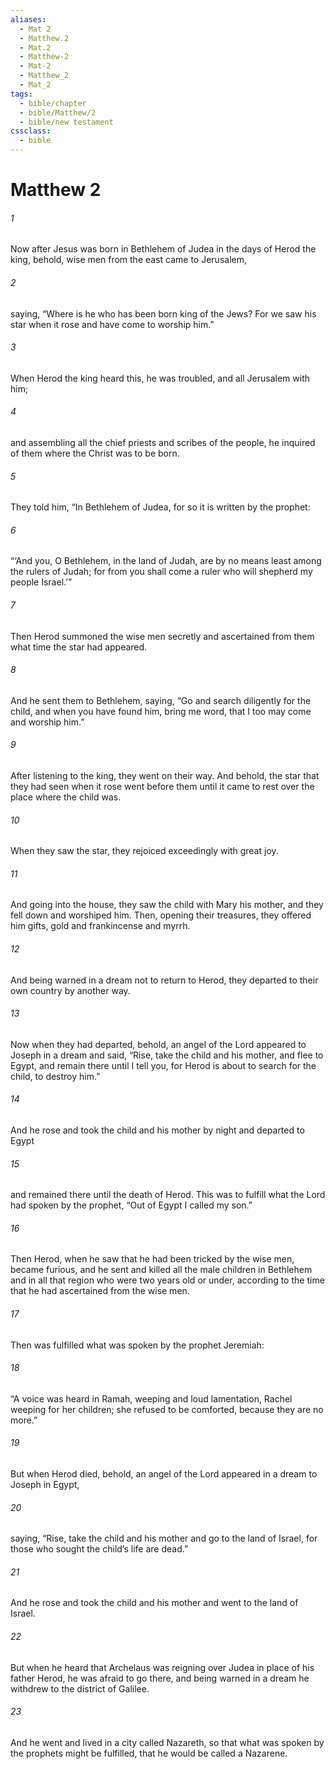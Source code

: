 ```yaml
---
aliases:
  - Mat 2
  - Matthew.2
  - Mat.2
  - Matthew-2
  - Mat-2
  - Matthew_2
  - Mat_2
tags:
  - bible/chapter
  - bible/Matthew/2
  - bible/new testament
cssclass:
  - bible
---
```


# Matthew 2

###### 1
Now after Jesus was born in Bethlehem of Judea in the days of Herod the king, behold, wise men from the east came to Jerusalem,
###### 2
saying, “Where is he who has been born king of the Jews? For we saw his star when it rose and have come to worship him.”
###### 3
When Herod the king heard this, he was troubled, and all Jerusalem with him;
###### 4
and assembling all the chief priests and scribes of the people, he inquired of them where the Christ was to be born.
###### 5
They told him, “In Bethlehem of Judea, for so it is written by the prophet:
###### 6
“‘And you, O Bethlehem, in the land of Judah, are by no means least among the rulers of Judah; for from you shall come a ruler who will shepherd my people Israel.’”
###### 7
Then Herod summoned the wise men secretly and ascertained from them what time the star had appeared.
###### 8
And he sent them to Bethlehem, saying, “Go and search diligently for the child, and when you have found him, bring me word, that I too may come and worship him.”
###### 9
After listening to the king, they went on their way. And behold, the star that they had seen when it rose went before them until it came to rest over the place where the child was.
###### 10
When they saw the star, they rejoiced exceedingly with great joy.
###### 11
And going into the house, they saw the child with Mary his mother, and they fell down and worshiped him. Then, opening their treasures, they offered him gifts, gold and frankincense and myrrh.
###### 12
And being warned in a dream not to return to Herod, they departed to their own country by another way.
###### 13
Now when they had departed, behold, an angel of the Lord appeared to Joseph in a dream and said, “Rise, take the child and his mother, and flee to Egypt, and remain there until I tell you, for Herod is about to search for the child, to destroy him.”
###### 14
And he rose and took the child and his mother by night and departed to Egypt
###### 15
and remained there until the death of Herod. This was to fulfill what the Lord had spoken by the prophet, “Out of Egypt I called my son.”
###### 16
Then Herod, when he saw that he had been tricked by the wise men, became furious, and he sent and killed all the male children in Bethlehem and in all that region who were two years old or under, according to the time that he had ascertained from the wise men.
###### 17
Then was fulfilled what was spoken by the prophet Jeremiah:
###### 18
“A voice was heard in Ramah, weeping and loud lamentation, Rachel weeping for her children; she refused to be comforted, because they are no more.”
###### 19
But when Herod died, behold, an angel of the Lord appeared in a dream to Joseph in Egypt,
###### 20
saying, “Rise, take the child and his mother and go to the land of Israel, for those who sought the child’s life are dead.”
###### 21
And he rose and took the child and his mother and went to the land of Israel.
###### 22
But when he heard that Archelaus was reigning over Judea in place of his father Herod, he was afraid to go there, and being warned in a dream he withdrew to the district of Galilee.
###### 23
And he went and lived in a city called Nazareth, so that what was spoken by the prophets might be fulfilled, that he would be called a Nazarene.


